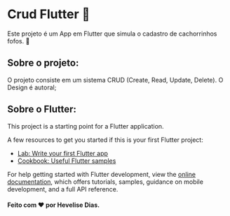 # Crud Flutter 📍

Este projeto é um App em Flutter que simula o cadastro de cachorrinhos fofos. 🤏

## Sobre o projeto:

O projeto consiste em um sistema CRUD (Create, Read, Update, Delete).
O Design é autoral;

## Sobre o Flutter:

This project is a starting point for a Flutter application.

A few resources to get you started if this is your first Flutter project:

- [Lab: Write your first Flutter app](https://docs.flutter.dev/get-started/codelab)
- [Cookbook: Useful Flutter samples](https://docs.flutter.dev/cookbook)

For help getting started with Flutter development, view the
[online documentation](https://docs.flutter.dev/), which offers tutorials,
samples, guidance on mobile development, and a full API reference.

#### Feito com ❤️ por Hevelise Dias.

